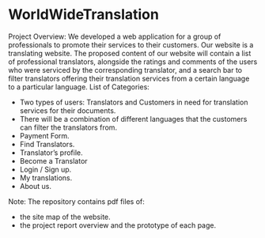 # WorldWideTranslation
Project Overview:
We developed a web application for a group of professionals to promote their services to their customers. Our website is a translating website. The proposed content of our website will contain a list of professional translators, alongside the ratings and comments of the users who were serviced by the corresponding translator, and a search bar to filter translators offering their translation services from a certain language to a particular language.
List of Categories:
- Two types of users: Translators and Customers in need for translation services for their documents.
- There will be a combination of different languages that the customers can filter the translators from.
- Payment Form.
- Find Translators.
- Translator’s profile.
- Become a Translator
- Login / Sign up.
- My translations.
- About us.

Note: 
The repository contains pdf files of:
  - the site map of the website.
  - the project report overview and the prototype of each page.

